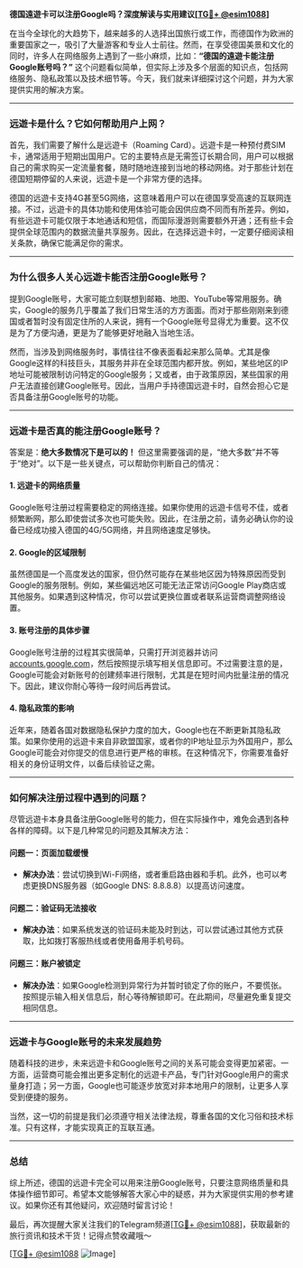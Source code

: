 **德国遠遊卡可以注册Google吗？深度解读与实用建议[[TG💪+ @esim1088](https://t.me/s/esim1088)]**

在当今全球化的大趋势下，越来越多的人选择出国旅行或工作，而德国作为欧洲的重要国家之一，吸引了大量游客和专业人士前往。然而，在享受德国美景和文化的同时，许多人在网络服务上遇到了一些小麻烦，比如：**“德国的遠遊卡能注册Google账号吗？”** 这个问题看似简单，但实际上涉及多个层面的知识点，包括网络服务、隐私政策以及技术细节等。今天，我们就来详细探讨这个问题，并为大家提供实用的解决方案。

---

### **远遊卡是什么？它如何帮助用户上网？**

首先，我们需要了解什么是远遊卡（Roaming Card）。远遊卡是一种预付费SIM卡，通常适用于短期出国用户。它的主要特点是无需签订长期合同，用户可以根据自己的需求购买一定流量套餐，随时随地连接到当地的移动网络。对于那些计划在德国短期停留的人来说，远遊卡是一个非常方便的选择。

德国的远遊卡支持4G甚至5G网络，这意味着用户可以在德国享受高速的互联网连接。不过，远遊卡的具体功能和使用体验可能会因供应商不同而有所差异。例如，有些远遊卡可能仅限于本地通话和短信，而国际漫游则需要额外开通；还有些卡会提供全球范围内的数据流量共享服务。因此，在选择远遊卡时，一定要仔细阅读相关条款，确保它能满足你的需求。

---

### **为什么很多人关心远遊卡能否注册Google账号？**

提到Google账号，大家可能立刻联想到邮箱、地图、YouTube等常用服务。确实，Google的服务几乎覆盖了我们日常生活的方方面面。而对于那些刚刚来到德国或者暂时没有固定住所的人来说，拥有一个Google账号显得尤为重要。这不仅是为了方便沟通，更是为了能够更好地融入当地生活。

然而，当涉及到网络服务时，事情往往不像表面看起来那么简单。尤其是像Google这样的科技巨头，其服务并非在全球范围内都开放。例如，某些地区的IP地址可能被限制访问特定的Google服务；又或者，由于政策原因，某些国家的用户无法直接创建Google账号。因此，当用户手持德国远遊卡时，自然会担心它是否具备注册Google账号的功能。

---

### **远遊卡是否真的能注册Google账号？**

答案是：**绝大多数情况下是可以的！** 但这里需要强调的是，“绝大多数”并不等于“绝对”。以下是一些关键点，可以帮助你判断自己的情况：

#### **1. 远遊卡的网络质量**
Google账号注册过程需要稳定的网络连接。如果你使用的远遊卡信号不佳，或者频繁断网，那么即使尝试多次也可能失败。因此，在注册之前，请务必确认你的设备已经成功接入德国的4G/5G网络，并且网络速度足够快。

#### **2. Google的区域限制**
虽然德国是一个高度发达的国家，但仍然可能存在某些地区因为特殊原因而受到Google的服务限制。例如，某些偏远地区可能无法正常访问Google Play商店或其他服务。如果遇到这种情况，你可以尝试更换位置或者联系运营商调整网络设置。

#### **3. 账号注册的具体步骤**
Google账号注册的过程其实很简单，只需打开浏览器并访问[accounts.google.com](https://accounts.google.com)，然后按照提示填写相关信息即可。不过需要注意的是，Google可能会对新账号的创建频率进行限制，尤其是在短时间内批量注册的情况下。因此，建议你耐心等待一段时间后再尝试。

#### **4. 隐私政策的影响**
近年来，随着各国对数据隐私保护力度的加大，Google也在不断更新其隐私政策。如果你使用的远遊卡来自非欧盟国家，或者你的IP地址显示为外国用户，那么Google可能会对你提交的信息进行更严格的审核。在这种情况下，你需要准备好相关的身份证明文件，以备后续验证之需。

---

### **如何解决注册过程中遇到的问题？**

尽管远遊卡本身具备注册Google账号的能力，但在实际操作中，难免会遇到各种各样的障碍。以下是几种常见的问题及其解决方法：

#### **问题一：页面加载缓慢**
- **解决办法**：尝试切换到Wi-Fi网络，或者重启路由器和手机。此外，也可以考虑更换DNS服务器（如Google DNS: 8.8.8.8）以提高访问速度。

#### **问题二：验证码无法接收**
- **解决办法**：如果系统发送的验证码未能及时到达，可以尝试通过其他方式获取，比如拨打客服热线或者使用备用手机号码。

#### **问题三：账户被锁定**
- **解决办法**：如果Google检测到异常行为并暂时锁定了你的账户，不要慌张。按照提示输入相关信息后，耐心等待解锁即可。在此期间，尽量避免重复提交相同信息。

---

### **远遊卡与Google账号的未来发展趋势**

随着科技的进步，未来远遊卡和Google账号之间的关系可能会变得更加紧密。一方面，运营商可能会推出更多定制化的远遊卡产品，专门针对Google用户的需求量身打造；另一方面，Google也可能逐步放宽对非本地用户的限制，让更多人享受到便捷的服务。

当然，这一切的前提是我们必须遵守相关法律法规，尊重各国的文化习俗和技术标准。只有这样，才能实现真正的互联互通。

---

### **总结**

综上所述，德国的远遊卡完全可以用来注册Google账号，只要注意网络质量和具体操作细节即可。希望本文能够解答大家心中的疑惑，并为大家提供实用的参考建议。如果你还有其他疑问，欢迎随时留言讨论！

最后，再次提醒大家关注我们的Telegram频道[[TG💪+ @esim1088](https://t.me/s/esim1088)]，获取最新的旅行资讯和技术干货！记得点赞收藏哦～

[[TG💪+ @esim1088](https://t.me/s/esim1088) ![Image](https://i.postimg.cc/4NQfJmqS/Snipaste-2025-05-13-00-14-12.png)]